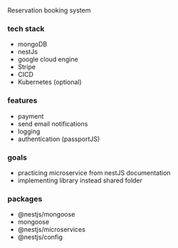 Reservation booking system

### tech stack
- mongoDB
- nestJs
- google cloud engine
- Stripe
- CICD 
- Kubernetes (optional)

### features
- payment 
- send email notifications
- logging 
- authentication (passportJS) 

### goals
- practicing microservice from nestJS documentation 
- implementing library instead shared folder 



### packages
- @nestjs/mongoose
- mongoose
- @nestjs/microservices 
- @nestjs/config 








